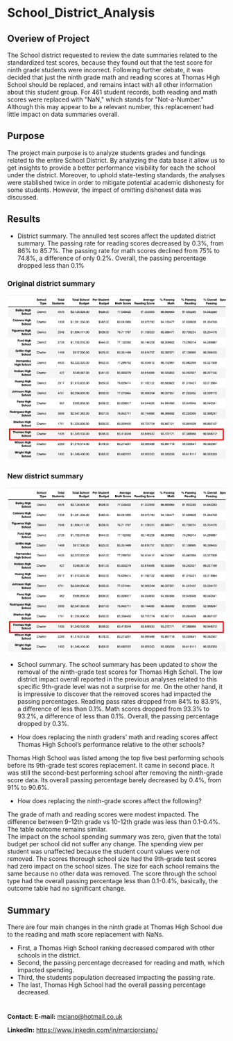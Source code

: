 # School_District_Analysis
## Overiew of Project
The School district requested to review the date summaries related to the standardized test scores, because they found out that the test score for ninth grade students were incorrect. Following further debate, it was decided that just the ninth grade math and reading scores at Thomas High School should be replaced, and remains intact with all other information about this student group. 
For 461 student records, both reading and math scores were replaced with "NaN," which stands for "Not-a-Number." Although this may appear to be a relevant number, this replacement had little impact on data summaries overall.

## Purpose
The project main purpose is to analyze students grades and fundings related to the entire School District. By analyzing the data base it allow us to get insights to provide a better performance visibility for each the school under the district. 
Moreover, to uphold state-testing standards, the analyses were stablished twice in order to mitigate potential academic dishonesty for some students. However, the impact of omitting dishonest data was discussed.

## Results
- District summary.
The annulled test scores affect the updated district summary. The passing rate for reading scores decreased by 0.3%, from 86% to 85.7%. The passing rate for math scores declined from 75% to 74.8%, a difference of only 0.2%. Overall, the passing percentage dropped less than 0.1%

### Original district summary
![Original_summary](Resources/original_school_summary.png)
### New district summary
![Original_summary](Resources/original_school_summary.png)

- School summary.
The school summary has been updated to show the removal of the ninth-grade test scores for Thomas High Scholl.
The low district impact overall reported in the previous analyses related to this specific 9th-grade level was not a surprise for me. On the other hand, it is impressive to discover that the removed scores had impacted the passing percentages. Reading pass rates dropped from 84% to 83.9%, a difference of less than 0.1%. Math scores dropped from 93.3% to 93.2%, a difference of less than 0.1%. Overall, the passing percentage dropped by 0.3%.

- How does replacing the ninth graders’ math and reading scores affect Thomas High School’s performance relative to the other schools?

Thomas High School was listed among the top five best performing schools before its 9th-grade test scores replacement. It came in second place. It was still the second-best performing school after removing the ninth-grade score data. Its overall passing percentage barely decreased by 0.4%, from 91% to 90.6%.

- How does replacing the ninth-grade scores affect the following?

The grade of math and reading scores were modest impacted. The difference between 9-12th grade vs 10-12th grade was less than 0.1-0.4%. The table outcome remains similar.  
The impact on the school spending summary was zero, given that the total budget per school did not suffer any change. The spending view per student was unaffected because the student count values were not removed.
The scores thorough school size had the 9th-grade test scores had zero impact on the school sizes. The size for each school remains the same because no other data was removed.
The score through the school type had the overall passing percentage less than 0.1-0.4%, basically, the outcome table had no significant change.

## Summary
There are four main changes in the ninth grade at Thomas High School due to the reading and math score replacement with NaNs.
- First, a Thomas High School ranking decreased compared with other schools in the district. 
- Second, the passing percentage decreased for reading and math, which impacted spending. 
- Third, the students population decreased impacting the passing rate. 
- The last, Thomas High School had the overall passing percentage decreased.

#

**Contact:**
**E-mail:** mciano@hotmail.co.uk

**LinkedIn:** https://www.linkedin.com/in/marciorciano/

#